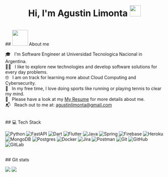 <h1 align="center">Hi, I'm Agustin Limonta <img src="https://media.giphy.com/media/hvRJCLFzcasrR4ia7z/giphy.gif" width="35"></h1>

<br>
## <picture><img src = "https://github.com/7oSkaaa/7oSkaaa/blob/main/Images/about_me.gif?raw=true" width = 50px></picture> About me

🎓 &nbsp; I'm Software Engineer at Universidad Tecnologica Nacional in Argentina.\
🧑‍💻 &nbsp; I like to explore new technologies and develop software solutions for every day problems.\
🤓 &nbsp; I am on track for learning more about Cloud Computing and Cybersecurity.\
🌱 &nbsp; In my free time, I love doing sports like running or playing tennis to clear my mind.\
📂 &nbsp; Please have a look at my [My Resume](https://drive.google.com/file/d/11vtS5jyoof9KyrNEtL685iKIh_M9ZQ5d/view?usp=drive_link) for more details about me.\
📬 &nbsp; Reach out to me at: agustinlimonta@gmail.com

<br>
## 💻 Tech Stack

![Python](https://img.shields.io/badge/python-3670A0?style=for-the-badge&logo=python&logoColor=ffdd54)
![FastAPI](https://img.shields.io/badge/FastAPI-005571?style=for-the-badge&logo=fastapi)
![Dart](https://img.shields.io/badge/dart-%230175C2.svg?style=for-the-badge&logo=dart&logoColor=white)
![Flutter](https://img.shields.io/badge/Flutter-%2302569B.svg?style=for-the-badge&logo=Flutter&logoColor=white)
![Java](https://img.shields.io/badge/java-%23ED8B00.svg?style=for-the-badge&logo=openjdk&logoColor=white)
![Spring](https://img.shields.io/badge/spring-%236DB33F.svg?style=for-the-badge&logo=spring&logoColor=white)
![Firebase](https://img.shields.io/badge/firebase-%23039BE5.svg?style=for-the-badge&logo=firebase)
![Heroku](https://img.shields.io/badge/heroku-%23430098.svg?style=for-the-badge&logo=heroku&logoColor=white)
![MongoDB](https://img.shields.io/badge/MongoDB-%234ea94b.svg?style=for-the-badge&logo=mongodb&logoColor=white)
![Postgres](https://img.shields.io/badge/postgres-%23316192.svg?style=for-the-badge&logo=postgresql&logoColor=white)
![Docker](https://img.shields.io/badge/docker-%230db7ed.svg?style=for-the-badge&logo=docker&logoColor=white)
![Jira](https://img.shields.io/badge/jira-%230A0FFF.svg?style=for-the-badge&logo=jira&logoColor=white)
![Postman](https://img.shields.io/badge/Postman-FF6C37?style=for-the-badge&logo=postman&logoColor=white)
![Git](https://img.shields.io/badge/git-%23F05033.svg?style=for-the-badge&logo=git&logoColor=white)
![GitHub](https://img.shields.io/badge/github-%23121011.svg?style=for-the-badge&logo=github&logoColor=white)
![GitLab](https://img.shields.io/badge/gitlab-%23181717.svg?style=for-the-badge&logo=gitlab&logoColor=white)

<br>
## Git stats

[![](https://github-readme-stats.vercel.app/api?username=agustinlimon&show_icons=true&theme=tokyonight&hide_border=true&locale=en)](https://github.com/agustinlimon)
[![](https://github-readme-streak-stats.herokuapp.com/?user=agustinlimon&theme=material-palenight)](https://github.com/agustinlimon)
